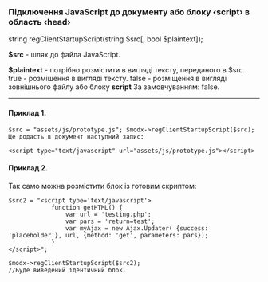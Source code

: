 ### Підключення JavaScript до документу або блоку ‹script› в область ‹head›

string regClientStartupScript(string $src[, bool $plaintext]);

**$src** - шлях до файла JavaScript.

**$plaintext** - потрібно розмістити в вигляді тексту, переданого в $src.
true - розміщення в вигляді тексту.
false - розміщення в вигляді зовнішнього файлу або блоку **script**
За замовчуванням: false.

***

#### Приклад 1.

	$src = "assets/js/prototype.js"; $modx->regClientStartupScript($src);
	Це додасть в документ наступний запис:

	<script type="text/javascript" url="assets/js/prototype.js"></script>

#### Приклад 2.
Так само можна розмістити блок із готовим скриптом:

	$src2 = "<script type='text/javascript'>
				function getHTML() { 
					var url = 'testing.php'; 
					var pars = 'return=test'; 
					var myAjax = new Ajax.Updater( {success: 'placeholder'}, url, {method: 'get', parameters: pars}); 
				} 
	</script>"; 
	
	$modx->regClientStartupScript($src2);
	//Буде виведений ідентичний блок.